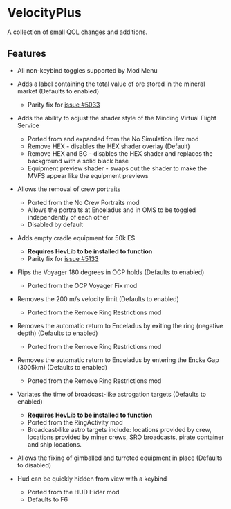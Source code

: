 # VelocityPlus
A collection of small QOL changes and additions.

## Features
* All non-keybind toggles supported by Mod Menu

* Adds a label containing the total value of ore stored in the mineral market (Defaults to enabled)
  * Parity fix for [issue #5033](https://git.kodera.pl/games/delta-v/-/issues/5033)
* Adds the ability to adjust the shader style of the Minding Virtual Flight Service
  * Ported from and expanded from the No Simulation Hex mod
  * Remove HEX - disables the HEX shader overlay (Default)
  * Remove HEX and BG - disables the HEX shader and replaces the background with a solid black base
  * Equipment preview shader - swaps out the shader to make the MVFS appear like the equipment previews
* Allows the removal of crew portraits
  * Ported from the No Crew Portraits mod
  * Allows the portraits at Enceladus and in OMS to be toggled independently of each other
  * Disabled by default 
* Adds empty cradle equipment for 50k E$
  * **Requires HevLib to be installed to function**
  * Parity fix for [issue #5133](https://git.kodera.pl/games/delta-v/-/issues/5133)
* Flips the Voyager 180 degrees in OCP holds (Defaults to enabled)
  * Ported from the OCP Voyager Fix mod
* Removes the 200 m/s velocity limit (Defaults to enabled)
  * Ported from the Remove Ring Restrictions mod
* Removes the automatic return to Enceladus by exiting the ring (negative depth) (Defaults to enabled)
  * Ported from the Remove Ring Restrictions mod
* Removes the automatic return to Enceladus by entering the Encke Gap (3005km) (Defaults to enabled)
  * Ported from the Remove Ring Restrictions mod
* Variates the time of broadcast-like astrogation targets (Defaults to enabled)
  * **Requires HevLib to be installed to function**
  * Ported from the RingActivity mod
  * Broadcast-like astro targets include: locations provided by crew, locations provided by miner crews, SRO broadcasts, pirate container and ship locations.
* Allows the fixing of gimballed and turreted equipment in place (Defaults to disabled)
* Hud can be quickly hidden from view with a keybind
  * Ported from the HUD Hider mod
  * Defaults to F6
